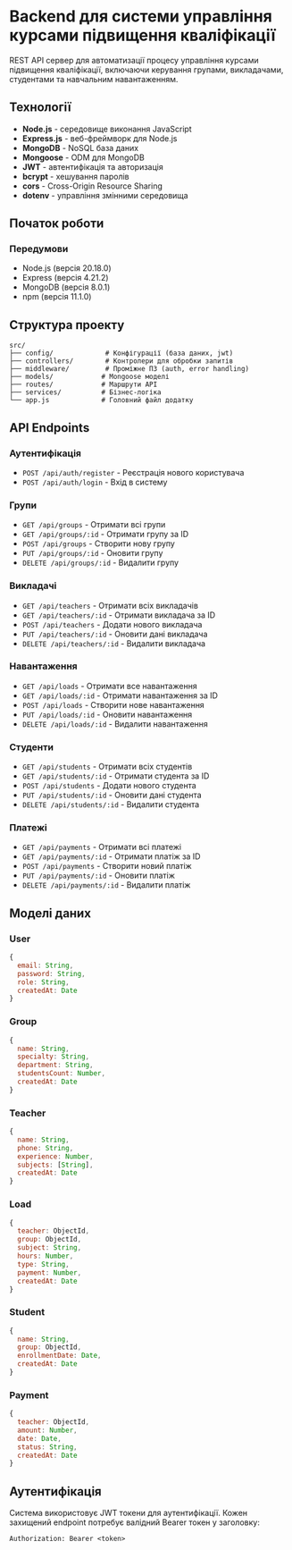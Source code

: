 # Backend для системи управління курсами підвищення кваліфікації

REST API сервер для автоматизації процесу управління курсами підвищення кваліфікації, включаючи керування групами, викладачами, студентами та навчальним навантаженням.

## Технології

- **Node.js** - середовище виконання JavaScript
- **Express.js** - веб-фреймворк для Node.js
- **MongoDB** - NoSQL база даних
- **Mongoose** - ODM для MongoDB
- **JWT** - автентифікація та авторизація
- **bcrypt** - хешування паролів
- **cors** - Cross-Origin Resource Sharing
- **dotenv** - управління змінними середовища

## Початок роботи

### Передумови

- Node.js (версія 20.18.0)
- Express (версія 4.21.2)
- MongoDB (версія 8.0.1)
- npm (версія 11.1.0)

## Структура проекту

```
src/
├── config/             # Конфігурації (база даних, jwt)
├── controllers/        # Контролери для обробки запитів
├── middleware/         # Проміжне ПЗ (auth, error handling)
├── models/            # Mongoose моделі
├── routes/            # Маршрути API
├── services/          # Бізнес-логіка
└── app.js             # Головний файл додатку
```

## API Endpoints

### Аутентифікація
- `POST /api/auth/register` - Реєстрація нового користувача
- `POST /api/auth/login` - Вхід в систему

### Групи
- `GET /api/groups` - Отримати всі групи
- `GET /api/groups/:id` - Отримати групу за ID
- `POST /api/groups` - Створити нову групу
- `PUT /api/groups/:id` - Оновити групу
- `DELETE /api/groups/:id` - Видалити групу

### Викладачі
- `GET /api/teachers` - Отримати всіх викладачів
- `GET /api/teachers/:id` - Отримати викладача за ID
- `POST /api/teachers` - Додати нового викладача
- `PUT /api/teachers/:id` - Оновити дані викладача
- `DELETE /api/teachers/:id` - Видалити викладача

### Навантаження
- `GET /api/loads` - Отримати все навантаження
- `GET /api/loads/:id` - Отримати навантаження за ID
- `POST /api/loads` - Створити нове навантаження
- `PUT /api/loads/:id` - Оновити навантаження
- `DELETE /api/loads/:id` - Видалити навантаження

### Студенти
- `GET /api/students` - Отримати всіх студентів
- `GET /api/students/:id` - Отримати студента за ID
- `POST /api/students` - Додати нового студента
- `PUT /api/students/:id` - Оновити дані студента
- `DELETE /api/students/:id` - Видалити студента

### Платежі
- `GET /api/payments` - Отримати всі платежі
- `GET /api/payments/:id` - Отримати платіж за ID
- `POST /api/payments` - Створити новий платіж
- `PUT /api/payments/:id` - Оновити платіж
- `DELETE /api/payments/:id` - Видалити платіж

## Моделі даних

### User
```javascript
{
  email: String,
  password: String,
  role: String,
  createdAt: Date
}
```

### Group
```javascript
{
  name: String,
  specialty: String,
  department: String,
  studentsCount: Number,
  createdAt: Date
}
```

### Teacher
```javascript
{
  name: String,
  phone: String,
  experience: Number,
  subjects: [String],
  createdAt: Date
}
```

### Load
```javascript
{
  teacher: ObjectId,
  group: ObjectId,
  subject: String,
  hours: Number,
  type: String,
  payment: Number,
  createdAt: Date
}
```

### Student
```javascript
{
  name: String,
  group: ObjectId,
  enrollmentDate: Date,
  createdAt: Date
}
```

### Payment
```javascript
{
  teacher: ObjectId,
  amount: Number,
  date: Date,
  status: String,
  createdAt: Date
}
```

## Аутентифікація

Система використовує JWT токени для аутентифікації. Кожен захищений endpoint потребує валідний Bearer токен у заголовку:

```
Authorization: Bearer <token>
```
